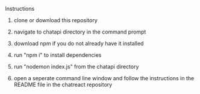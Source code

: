 Instructions

1. clone or download this repository 
2. navigate to chatapi directory in the command prompt
3. download npm if you do not already have it installed
4. run "npm i" to install dependencies
5. run "nodemon index.js" from the chatapi directory

6. open a seperate command line window and follow the instructions in the README file in the chatreact repository
